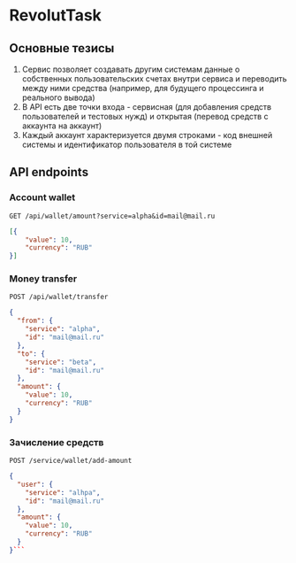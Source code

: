 # RevolutTask

## Основные тезисы

1. Сервис позволяет создавать другим системам данные о собственных пользовательских счетах внутри сервиса и переводить между ними средства (например, для будущего процессинга и реального вывода)
1. В API есть две точки входа - сервисная (для добавления средств пользователей и тестовых нужд) и открытая (перевод средств с аккаунта на аккаунт)
1. Каждый аккаунт характеризуется двумя строками - код внешней системы и идентификатор пользователя в той системе

## API endpoints

### Account wallet
`GET /api/wallet/amount?service=alpha&id=mail@mail.ru`
```json
[{
    "value": 10,
    "currency": "RUB"
}]
```


### Money transfer

`POST /api/wallet/transfer`
```json
{
  "from": {
    "service": "alpha",
    "id": "mail@mail.ru"
  },
  "to": {
    "service": "beta",
    "id": "mail@mail.ru"
  },
  "amount": {
    "value": 10,
    "currency": "RUB"
  }
}
```

### Зачисление средств
`POST /service/wallet/add-amount`
```json
{
  "user": {
    "service": "alhpa",
    "id": "mail@mail.ru"
  },
  "amount": {
    "value": 10,
    "currency": "RUB"
  }
}```

